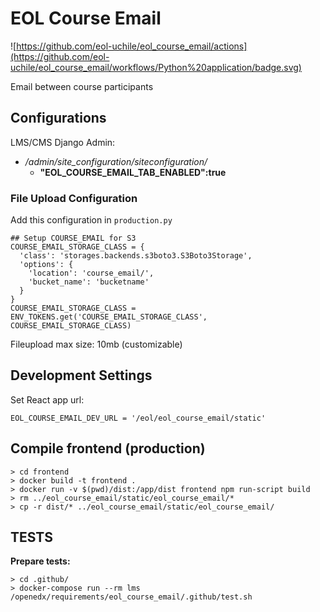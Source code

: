 # EOL Course Email

![https://github.com/eol-uchile/eol_course_email/actions](https://github.com/eol-uchile/eol_course_email/workflows/Python%20application/badge.svg)

Email between course participants

## Configurations

LMS/CMS Django Admin:

- */admin/site_configuration/siteconfiguration/*
    - **"EOL_COURSE_EMAIL_TAB_ENABLED":true**


### File Upload Configuration

Add this configuration in `production.py`

```
## Setup COURSE_EMAIL for S3
COURSE_EMAIL_STORAGE_CLASS = {
  'class': 'storages.backends.s3boto3.S3Boto3Storage',
  'options': {
    'location': 'course_email/',
    'bucket_name': 'bucketname'
  }
}
COURSE_EMAIL_STORAGE_CLASS = ENV_TOKENS.get('COURSE_EMAIL_STORAGE_CLASS', COURSE_EMAIL_STORAGE_CLASS)
```

Fileupload max size: 10mb (customizable)


## Development Settings

Set React app url:

    EOL_COURSE_EMAIL_DEV_URL = '/eol/eol_course_email/static'


## Compile frontend (production)

    > cd frontend
    > docker build -t frontend .
    > docker run -v $(pwd)/dist:/app/dist frontend npm run-script build
    > rm ../eol_course_email/static/eol_course_email/*
    > cp -r dist/* ../eol_course_email/static/eol_course_email/

## TESTS
**Prepare tests:**

    > cd .github/
    > docker-compose run --rm lms /openedx/requirements/eol_course_email/.github/test.sh
